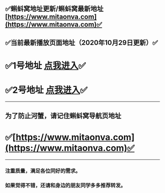 ✅蝌蚪窝地址更新/蝌蚪窝最新地址[https://www.mitaonva.com](https://www.mitaonva.com)✅
------
## ✅当前最新播放页面地址（2020年10月29日更新）✅

# ✅1号地址 [点我进入](https://www.mitaonva1.xyz/)✅

# ✅2号地址 [点我进入](https://www.mitaonva2.xyz/)✅
------
## 为了防止河蟹，请记住蝌蚪窝导航页地址
# ✅[https://www.mitaonva.com](https://www.mitaonva.com)✅
------

### 注重质量，满足各位同好的需求。
### 如果觉得不错，还请和身边的朋友同学多多推荐转发。
